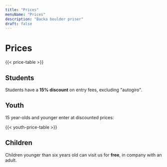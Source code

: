 ```yaml
---
title: "Prices"
menuName: "Prices"
description: "Backa boulder priser"
draft: false
---
```


# Prices

{{< price-table >}}

## Students

Students have a __15% discount__ on entry fees, excluding "autogiro".

## Youth

15 year-olds and younger enter at discounted prices:

{{< youth-price-table >}}

## Children

Children younger than six years old can visit us for __free__, in company with an adult.

